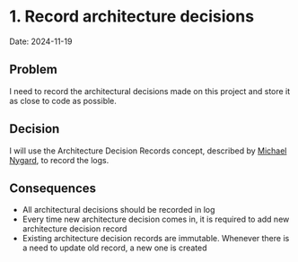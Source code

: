 # 1.  Record architecture decisions

Date: 2024-11-19

## Problem

I need to record the architectural decisions made on this project and store it as close to code as possible.

## Decision

I will use the Architecture Decision Records concept, described by [Michael Nygard](http://thinkrelevance.com/blog/2011/11/15/documenting-architecture-decisions), to record the logs.

## Consequences

- All architectural decisions should be recorded in log
- Every time new architecture decision comes in, it is required to add new architecture decision record
- Existing architecture decision records are immutable. Whenever there is a need to update old record, a new one is created